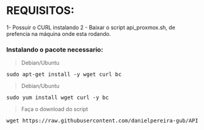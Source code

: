 # REQUISITOS:

1- Possuir o CURL instalando
2 - Baixar o script api_proxmox.sh, de prefencia na máquina onde esta rodando.



<h3>
Instalando o pacote necessario:
</h3>

<blockquote> <p> Debian/Ubuntu</p> </blockquote>
<pre>sudo apt-get install -y wget curl bc</pre>

<blockquote> <p> Debian/Ubuntu</p> </blockquote>
<pre>sudo yum install wget curl -y bc</pre>

<blockquote> <p> Faça o download do script</p> </blockquote>
<pre>wget https://raw.githubusercontent.com/danielpereira-gub/API-PROXMOX_ZABBIX/main/ARQUIVOS/api_proxmox.sh bc</pre>


